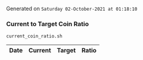 Generated on `Saturday 02-October-2021 at 01:18:10`

### Current to Target Coin Ratio
`current_coin_ratio.sh`

Date|Current|Target|Ratio
---|---|---|---
